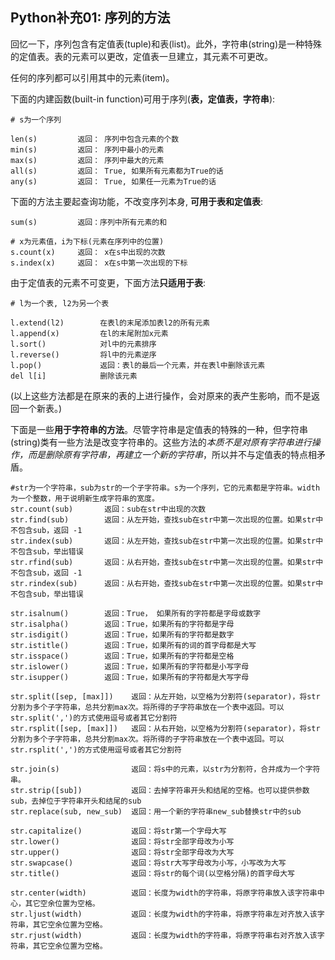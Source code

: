 ## Python补充01: 序列的方法
回忆一下，序列包含有定值表(tuple)和表(list)。此外，字符串(string)是一种特殊的定值表。表的元素可以更改，定值表一旦建立，其元素不可更改。

任何的序列都可以引用其中的元素(item)。

下面的内建函数(built-in function)可用于序列(**表，定值表，字符串**):
```
# s为一个序列

len(s)         返回： 序列中包含元素的个数
min(s)         返回： 序列中最小的元素
max(s)         返回： 序列中最大的元素
all(s)         返回： True, 如果所有元素都为True的话
any(s)         返回： True, 如果任一元素为True的话
```

下面的方法主要起查询功能，不改变序列本身, **可用于表和定值表**:
```
sum(s)         返回：序列中所有元素的和

# x为元素值，i为下标(元素在序列中的位置)
s.count(x)     返回： x在s中出现的次数
s.index(x)     返回： x在s中第一次出现的下标
```

由于定值表的元素不可变更，下面方法**只适用于表**:
```
# l为一个表, l2为另一个表

l.extend(l2)        在表l的末尾添加表l2的所有元素
l.append(x)         在l的末尾附加x元素
l.sort()            对l中的元素排序
l.reverse()         将l中的元素逆序
l.pop()             返回：表l的最后一个元素，并在表l中删除该元素
del l[i]            删除该元素
```
(以上这些方法都是在原来的表的上进行操作，会对原来的表产生影响，而不是返回一个新表。)

下面是一些**用于字符串的方法**。尽管字符串是定值表的特殊的一种，但字符串(string)类有一些方法是改变字符串的。这些方法的*本质不是对原有字符串进行操作，而是删除原有字符串，再建立一个新的字符串*，所以并不与定值表的特点相矛盾。
```
#str为一个字符串，sub为str的一个子字符串。s为一个序列，它的元素都是字符串。width为一个整数，用于说明新生成字符串的宽度。
str.count(sub)       返回：sub在str中出现的次数
str.find(sub)        返回：从左开始，查找sub在str中第一次出现的位置。如果str中不包含sub，返回 -1
str.index(sub)       返回：从左开始，查找sub在str中第一次出现的位置。如果str中不包含sub，举出错误
str.rfind(sub)       返回：从右开始，查找sub在str中第一次出现的位置。如果str中不包含sub，返回 -1
str.rindex(sub)      返回：从右开始，查找sub在str中第一次出现的位置。如果str中不包含sub，举出错误

str.isalnum()        返回：True， 如果所有的字符都是字母或数字
str.isalpha()        返回：True，如果所有的字符都是字母
str.isdigit()        返回：True，如果所有的字符都是数字
str.istitle()        返回：True，如果所有的词的首字母都是大写
str.isspace()        返回：True，如果所有的字符都是空格
str.islower()        返回：True，如果所有的字符都是小写字母
str.isupper()        返回：True，如果所有的字符都是大写字母

str.split([sep, [max]])    返回：从左开始，以空格为分割符(separator)，将str分割为多个子字符串，总共分割max次。将所得的子字符串放在一个表中返回。可以str.split(',')的方式使用逗号或者其它分割符
str.rsplit([sep, [max]])   返回：从右开始，以空格为分割符(separator)，将str分割为多个子字符串，总共分割max次。将所得的子字符串放在一个表中返回。可以str.rsplit(',')的方式使用逗号或者其它分割符

str.join(s)                返回：将s中的元素，以str为分割符，合并成为一个字符串。
str.strip([sub])           返回：去掉字符串开头和结尾的空格。也可以提供参数sub，去掉位于字符串开头和结尾的sub  
str.replace(sub, new_sub)  返回：用一个新的字符串new_sub替换str中的sub
      
str.capitalize()           返回：将str第一个字母大写
str.lower()                返回：将str全部字母改为小写
str.upper()                返回：将str全部字母改为大写
str.swapcase()             返回：将str大写字母改为小写，小写改为大写
str.title()                返回：将str的每个词(以空格分隔)的首字母大写

str.center(width)          返回：长度为width的字符串，将原字符串放入该字符串中心，其它空余位置为空格。
str.ljust(width)           返回：长度为width的字符串，将原字符串左对齐放入该字符串，其它空余位置为空格。
str.rjust(width)           返回：长度为width的字符串，将原字符串右对齐放入该字符串，其它空余位置为空格。
```


